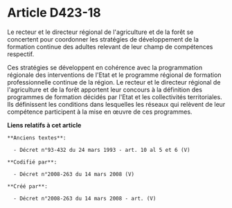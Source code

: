 # Article D423-18

Le recteur et le directeur régional de l'agriculture et de la forêt se concertent pour coordonner les stratégies de
développement de la formation continue des adultes relevant de leur champ de compétences respectif.

Ces stratégies se développent en cohérence avec la programmation régionale des interventions de l'Etat et le programme
régional de formation professionnelle continue de la région. Le recteur et le directeur régional de l'agriculture et de la
forêt apportent leur concours à la définition des programmes de formation décidés par l'Etat et les collectivités
territoriales. Ils définissent les conditions dans lesquelles les réseaux qui relèvent de leur compétence participent à la
mise en œuvre de ces programmes.

**Liens relatifs à cet article**

	**Anciens textes**:

	  - Décret n°93-432 du 24 mars 1993 - art. 10 al 5 et 6 (V)

	**Codifié par**:

	  - Décret n°2008-263 du 14 mars 2008 (V)

	**Créé par**:

	  - Décret n°2008-263 du 14 mars 2008 - art. (V)
